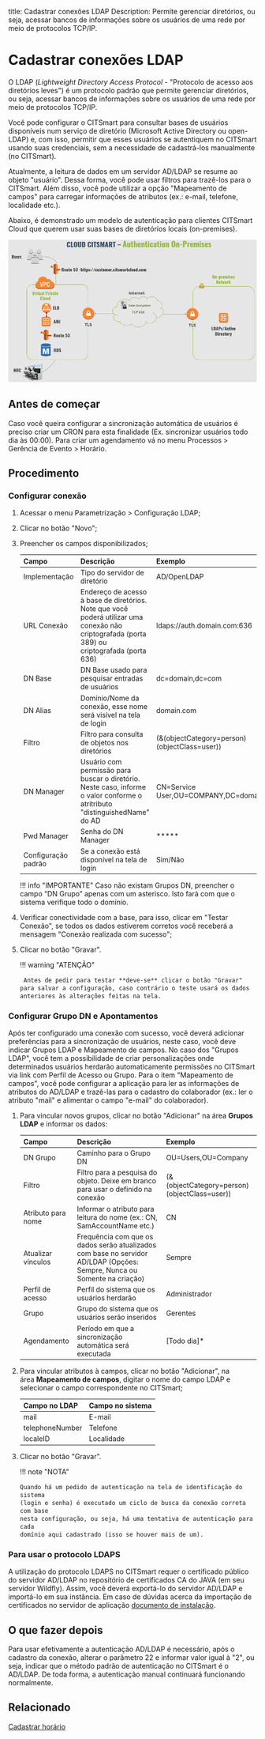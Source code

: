 title: Cadastrar conexões LDAP
Description: Permite gerenciar diretórios, ou seja, acessar bancos de informações sobre os usuários de uma rede por meio de protocolos TCP/IP.

# Cadastrar conexões LDAP

O LDAP (*Lightweight Directory Access Protocol* - "Protocolo de acesso aos
diretórios leves") é um protocolo padrão que permite gerenciar diretórios, ou
seja, acessar bancos de informações sobre os usuários de uma rede por meio de
protocolos TCP/IP.

Você pode configurar o CITSmart para consultar bases de usuários disponíveis num serviço de diretório (Microsoft Active Directory ou open-LDAP) e, com isso, permitir que esses usuários se autentiquem no CITSmart usando suas credenciais, sem a necessidade de cadastrá-los manualmente (no CITSmart).

Atualmente, a leitura de dados em um servidor AD/LDAP se resume ao objeto "usuário". Dessa forma, você pode usar filtros para trazê-los para o CITSmart. Além disso, você pode utilizar a opção "Mapeamento de campos" para carregar informações de atributos (ex.: e-mail, telefone, localidade etc.).

Abaixo, é demonstrado um modelo de autenticação para clientes CITSmart Cloud que querem usar suas bases de diretórios locais (on-premises).

![Autenticação CITSmart LDAP](images/cloud-arch-authentication.png)

## Antes de começar

Caso você queira configurar a sincronização automática de usuários é preciso criar um CRON para esta finalidade (Ex. sincronizar usuários todo dia às 00:00). Para criar um agendamento vá no menu Processos > Gerência de Evento > Horário.

## Procedimento

### Configurar conexão

1.  Acessar o menu Parametrização > Configuração LDAP;
2.  Clicar no botão "Novo";
3.  Preencher os campos disponibilizados;

    | Campo | Descrição | Exemplo |
    |-----|---------|-------|
    | Implementação | Tipo do servidor de diretório | AD/OpenLDAP |
    | URL Conexão | Endereço de acesso à base de diretórios. Note que você poderá utilizar uma conexão não criptografada (porta 389) ou criptografada (porta 636) | ldaps://auth.domain.com:636 |
    | DN Base | DN Base usado para pesquisar entradas de usuários|dc=domain,dc=com |
    | DN Alias | Domínio/Nome da conexão, esse nome será visível na tela de login|domain.com |
    | Filtro | Filtro  para consulta de objetos nos diretórios | (&(objectCategory=person)(objectClass=user)) |
    | DN Manager | Usuário com permissão para buscar o diretório. Neste caso, informe o valor conforme o atritributo "distinguishedName" do AD | CN=Service User,OU=COMPANY,DC=domain,DC=com |
    | Pwd Manager|Senha do DN Manager | ***** |
    | Configuração padrão | Se a conexão está disponível na tela de login | Sim/Não |

    !!! info "IMPORTANTE"
        Caso não existam Grupos DN, preencher o campo “DN Grupo” apenas com um asterisco. Isto fará com que o sistema verifique todo o domínio.

4. Verificar conectividade com a base, para isso, clicar em "Testar Conexão", se todos os dados estiverem corretos você receberá a mensagem "Conexão realizada com sucesso";
5. Clicar no botão "Gravar".

    !!! warning "ATENÇÃO"

        Antes de pedir para testar **deve-se** clicar o botão "Gravar" para salvar a configuração, caso contrário o teste usará os dados anteriores às alterações feitas na tela.

### Configurar Grupo DN e Apontamentos

Após ter configurado uma conexão com sucesso, você deverá adicionar preferências para a sincronização de usuários, neste caso, você deve indicar Grupos LDAP e Mapeamento de campos. No caso dos "Grupos LDAP", você tem a possibilidade de criar personalizações onde determinados usuários herdarão automaticamente permissões no CITSmart via link com Perfil de Acesso ou Grupo. Para o item "Mapeamento de campos", você pode configurar a aplicação para ler as informações de atributos do AD/LDAP e trazê-las para o cadastro do colaborador (ex.: ler o atributo "mail" e alimentar o campo "e-mail" do colaborador).

1.  Para vincular novos grupos, clicar no botão "Adicionar" na área **Grupos LDAP** e informar os dados:

    | Campo | Descrição | Exemplo |
    |-------|-----------|---------|
    | DN Grupo | Caminho para o Grupo DN | OU=Users,OU=Company |
    | Filtro | Filtro para a pesquisa do objeto. Deixe em branco para usar o definido na conexão | (&(objectCategory=person)(objectClass=user)) |
    | Atributo para nome | Informar o atributo para leitura do nome (ex.: CN, SamAccountName etc.)  | CN |
    | Atualizar vínculos | Frequência com que os dados serão atualizados com base no servidor AD/LDAP (Opções: Sempre, Nunca ou Somente na criação) | Sempre |
    | Perfil de acesso | Perfil do sistema que os usuários herdarão | Administrador |
    | Grupo | Grupo do sistema que os usuários serão inseridos | Gerentes |
    | Agendamento | Período em que a sincronização automática será executada | [Todo dia]* |


2.  Para vincular atributos à campos, clicar no botão "Adicionar", na área **Mapeamento de campos**, digitar o nome do campo LDAP e selecionar o campo correspondente no CITSmart;

    | Campo no LDAP | Campo no sistema |
    |-------|-----------|
    | mail | E-mail |
    | telephoneNumber | Telefone |
    | localeID | Localidade |

3.  Clicar no botão "Gravar".

    !!! note "NOTA"

        Quando há um pedido de autenticação na tela de identificação do sistema
        (login e senha) é executado um ciclo de busca da conexão correta com base
        nesta configuração, ou seja, há uma tentativa de autenticação para cada
        domínio aqui cadastrado (isso se houver mais de um).


### Para usar o protocolo LDAPS

A utilização do protocolo LDAPS no CITSmart requer o certificado público do servidor AD/LDAP no repositório de certificados CA do JAVA (em seu servidor Wildfly). Assim, você deverá exportá-lo do servidor AD/LDAP e importá-lo em sua instância. Em caso de dúvidas acerca da importação de certificados no servidor de aplicação [documento de instalação][1].

## O que fazer depois

Para usar efetivamente a autenticação AD/LDAP é necessário, após o cadastro da conexão, alterar o parâmetro 22 e informar valor igual à "2", ou seja, indicar que o método padrão de autenticação no CITSmart é o AD/LDAP. De toda forma, a autenticação manual continuará funcionando normalmente.

## Relacionado

[Cadastrar horário][2]


[1]:/pt-br/citsmart-platform-8/get-started/installation-and-upgrade/perform-installation.html
[2]:/pt-br/citsmart-platform-8/processes/event/configuration/register-time.html
